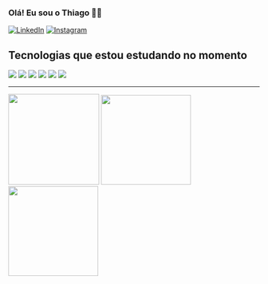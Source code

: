 

### Olá! Eu sou o Thiago 🧑‍💻

[![LinkedIn](https://img.shields.io/badge/LinkedIn-0077B5?style=for-the-badge&logo=linkedin&logoColor=white)](https://www.linkedin.com/in/thiago-alves-tms/)
[![Instagram](https://img.shields.io/badge/Instagram-E4405F?style=for-the-badge&logo=instagram&logoColor=white)](https://www.instagram.com/thigs.ams/)

## Tecnologias que estou estudando no momento
<div>
  <img src="https://img.shields.io/badge/HTML5-E34F26?style=for-the-badge&logo=html5&logoColor=white"> <img src="https://img.shields.io/badge/CSS3-1572B6?style=for-the-badge&logo=css3&logoColor=white"> 
  <img src="https://img.shields.io/badge/JavaScript-F7DF1E?style=for-the-badge&logo=javascript&logoColor=black"> 
  <img src="https://img.shields.io/badge/React-20232A?style=for-the-badge&logo=react&logoColor=61DAFB">
  <img src = "https://img.shields.io/badge/Java-ED8B00?style=for-the-badge&logo=openjdk&logoColor=white">
  <img src = "https://img.shields.io/badge/MySQL-00000F?style=for-the-badge&logo=mysql&logoColor=white">
</div><hr>


<div>
 <img height = "182em" src = "https://github-readme-stats.vercel.app/api?username=ThiagoAlvesss&theme=vue-dark&show_icons=true&hide_border=true&count_private=true"> 
 <img height = "180em" src = "https://github-readme-streak-stats.herokuapp.com/?user=ThiagoAlvesss&theme=vue-dark&hide_border=true">         
 <img height = "180em" src = "https://github-readme-stats.vercel.app/api/top-langs/?username=ThiagoAlvesss&theme=vue-dark&show_icons=true&hide_border=true&layout=compact">
</div>
